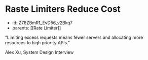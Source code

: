 # Raste Limiters Reduce Cost
* id: Z78ZBmR1_EvD56_v2Bkq7
* parents: [[Rate Limiter]]

"Limiting excess requests means fewer servers and allocating more resources to high priority APIs."

Alex Xu, System Design Interview